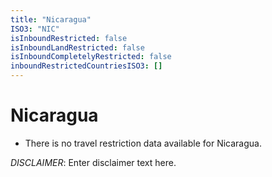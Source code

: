 ```yaml
---
title: "Nicaragua"
ISO3: "NIC"
isInboundRestricted: false
isInboundLandRestricted: false
isInboundCompletelyRestricted: false
inboundRestrictedCountriesISO3: []
---
```


# Nicaragua

* There is no travel restriction data available for Nicaragua.

*DISCLAIMER*: Enter disclaimer text here.
